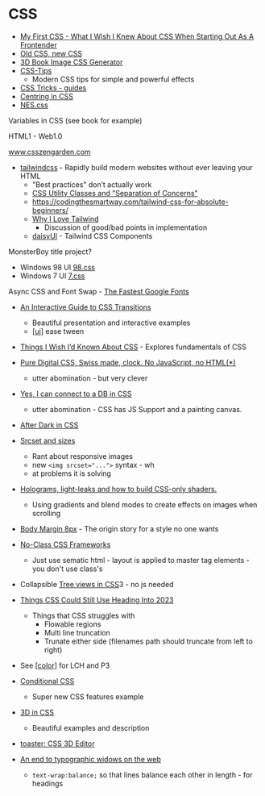 CSS
===

* [My First CSS - What I Wish I Knew About CSS When Starting Out As A Frontender](https://engineering.kablamo.com.au/posts/2021/my-first-css)
* [Old CSS, new CSS](https://eev.ee/blog/2020/02/01/old-css-new-css/)
* [3D Book Image CSS Generator](https://3d-book-css.netlify.app/)
* [CSS-Tips](https://markodenic.com/css-tips/)
    * Modern CSS tips for simple and powerful effects
* [CSS Tricks - guides](https://css-tricks.com/guides/)
* [Centring in CSS](https://web.dev/centering-in-css/)
* [NES.css](https://nostalgic-css.github.io/NES.css/)

Variables in CSS (see book for example)

HTML1 - Web1.0

www.csszengarden.com

* [tailwindcss](https://tailwindcss.com/) - Rapidly build modern websites without ever leaving your HTML
    * "Best practices" don’t actually work
    * [CSS Utility Classes and "Separation of Concerns"](https://adamwathan.me/css-utility-classes-and-separation-of-concerns/)
    * https://codingthesmartway.com/tailwind-css-for-absolute-beginners/
    * [Why I Love Tailwind](https://mxstbr.com/thoughts/tailwind/)
        * Discussion of good/bad points in implementation
    * [daisyUI](https://daisyui.com/) - Tailwind CSS Components 


MonsterBoy title project?

* Windows 98 UI [98.css](https://jdan.github.io/98.css/)
* Windows 7 UI [7.css](https://github.com/khang-nd/7.css)

Async CSS and Font Swap - [The Fastest Google Fonts](https://csswizardry.com/2020/05/the-fastest-google-fonts/)

* [An Interactive Guide to CSS Transitions](https://www.joshwcomeau.com/animation/css-transitions/)
    * Beautiful presentation and interactive examples
    * [[ui]] ease tween
* [Things I Wish I’d Known About CSS](https://cssfordesigners.com/articles/things-i-wish-id-known-about-css) - Explores fundamentals of CSS

* [Pure Digital CSS, Swiss made, clock. No JavaScript, no HTML(*)](https://www.quaxio.com/pure_css_digital_clock.html)
    * utter abomination - but very clever
* [Yes, I can connect to a DB in CSS](https://www.leemeichin.com/posts/yes-i-can-connect-to-a-db-in-css.html)
    * utter abomination - CSS has JS Support and a painting canvas.

* [After Dark in CSS](https://www.bryanbraun.com/after-dark-css/)


* [Srcset and sizes](https://ericportis.com/posts/2014/srcset-sizes/)
    * Rant about responsive images
    * new `<img srcset="...">` syntax - wh
    * at problems it is solving


* [Holograms, light-leaks and how to build CSS-only shaders.](https://robbowen.digital/wrote-about/css-blend-mode-shaders/)
    * Using gradients and blend modes to create effects on images when scrolling

* [Body Margin 8px](https://www.miriamsuzanne.com/2022/07/04/body-margin-8px/) - The origin story for a style no one wants 

* [No-Class CSS Frameworks](https://css-tricks.com/no-class-css-frameworks/)
    * Just use sematic html - layout is applied to master tag elements - you don't use class's


* Collapsible [Tree views in CSS](https://iamkate.com/code/tree-views/)3 - no js needed

* [Things CSS Could Still Use Heading Into 2023](https://chriscoyier.net/2022/12/21/things-css-could-still-use-heading-into-2023/)
    * Things that CSS struggles with
        * Flowable regions
        * Multi line truncation
        * Trunate either side (filenames path should truncate from left to right)

* See [[color]] for LCH and P3

* [Conditional CSS](https://ishadeed.com/article/conditional-css/)
    * Super new CSS features example

* [3D in CSS](https://garden.bradwoods.io/notes/css/3d)
    * Beautiful examples and description
* [toaster: CSS 3D Editor](https://petertyliu.github.io/toaster/)

* [An end to typographic widows on the web](https://clagnut.com/blog/2424)     
    * `text-wrap:balance;` so that lines balance each other in length - for headings

[//begin]: # "Autogenerated link references for markdown compatibility"
[ui]: UI.md "UI - User Interfaces"
[color]: color.md "Color"
[//end]: # "Autogenerated link references"
